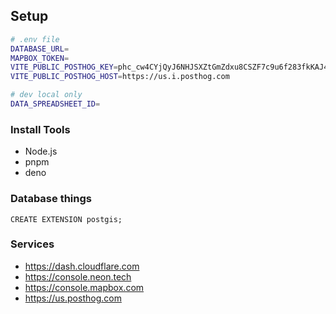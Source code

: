 ## Setup

```sh
# .env file
DATABASE_URL=
MAPBOX_TOKEN=
VITE_PUBLIC_POSTHOG_KEY=phc_cw4CYjQyJ6NHJSXZtGmZdxu8CSZF7c9u6f283fkKAJ4
VITE_PUBLIC_POSTHOG_HOST=https://us.i.posthog.com

# dev local only
DATA_SPREADSHEET_ID=
```

### Install Tools

- Node.js
- pnpm
- deno

### Database things

```
CREATE EXTENSION postgis;
```

### Services
- https://dash.cloudflare.com
- https://console.neon.tech
- https://console.mapbox.com
- https://us.posthog.com
